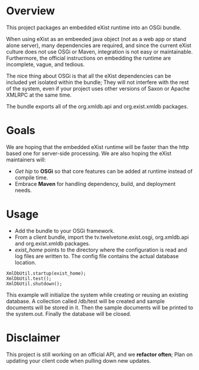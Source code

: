 # Overview

This project packages an embedded eXist runtime into an OSGi bundle.  

When using eXist as an embeeded java object (not as a web app or stand alone server), many dependencies are required, and since the current eXist culture does not use OSGi or Maven, integration is not easy or maintainable.  Furthermore, the official instructions on embedding the runtime are incomplete, vague, and tedious.

The nice thing about OSGi is that all the eXist dependencies can be included yet isolated within the bundle; They will not interfere with the rest of the system, even if your project uses other versions of Saxon or Apache XMLRPC at the same time.

The bundle exports all of the org.xmldb.api and org.exist.xmldb packages. 

# Goals

We are hoping that the embedded eXist runtime will be faster than the http based one for server-side processing.  We are also hoping the eXist maintainers will:
 * *Get hip* to **OSGi** so that core features can be added at runtime instead of compile time.
 * Embrace **Maven** for handling dependency, build, and deployment needs.

# Usage

 * Add the bundle to your OSGi framework.  
 * From a client bundle, import the tv.twelvetone.exist.osgi, org.xmldb.api and org.exist.xmldb packages.
 * *exist_home* points to the directory where the configuration is read and log files are written to.  The config file contains the actual database location.

```
XmlDbUtil.startup(exist_home);
XmlDbUtil.test();
XmlDbUtil.shutdown();
```

This example will initialize the system while creating or reusing an existing database.  A collection called /db/test will be created and sample documents will be stored in it.  Then the sample documents will be printed to the system.out.  Finally the database will be closed.


# Disclaimer

This project is still working on an official API, and we **refactor often**; Plan on updating your client code when pulling down new updates.
